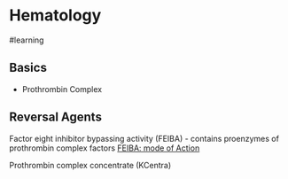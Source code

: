 # Hematology
#learning
## Basics
* Prothrombin Complex

## Reversal Agents
Factor eight inhibitor bypassing activity (FEIBA) - contains proenzymes of prothrombin complex factors
[FEIBA: mode of Action](https://www.ncbi.nlm.nih.gov/pubmed/15385040)

Prothrombin complex concentrate (KCentra)